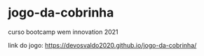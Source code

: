 # jogo-da-cobrinha
curso bootcamp wem innovation 2021

link do jogo: https://devosvaldo2020.github.io/jogo-da-cobrinha/




